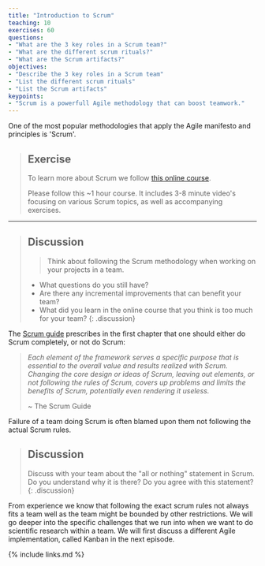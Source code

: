 ```yaml
---
title: "Introduction to Scrum"
teaching: 10
exercises: 60
questions:
- "What are the 3 key roles in a Scrum team?"
- "What are the different scrum rituals?"
- "What are the Scrum artifacts?"
objectives:
- "Describe the 3 key roles in a Scrum team"
- "List the different scrum rituals"
- "List the Scrum artifacts"
keypoints:
- "Scrum is a powerfull Agile methodology that can boost teamwork."
---
```

One of the most popular methodologies that apply the Agile manifesto and principles is 'Scrum'.

> ## Exercise
> To learn more about Scrum we follow [this online course](http://growingagile.thinkific.com/courses/scrumbasics).
>
> Please follow this ~1 hour course. It includes 3-8 minute video's focusing on
> various Scrum topics, as well as accompanying exercises.

--------------------------------------------------------

> ## Discussion
>> Think about following the Scrum methodology when working on your projects in a team.
> - What questions do you still have?
> - Are there any incremental improvements that can benefit your team?
> - What did you learn in the online course that you think is too much for your team?
{: .discussion}

The [Scrum guide](https://www.scrum.org/resources/scrum-guide) prescribes in the first chapter that one should either do Scrum completely, or not do Scrum: 

> *Each element of the framework serves a specific purpose that is essential to the overall value and results realized with Scrum. 
> Changing the core design or ideas of Scrum, leaving out elements, or not following the rules of Scrum, 
> covers up problems and limits the benefits of Scrum, potentially even rendering it useless.*
> 
> ~ The Scrum Guide

Failure of a team doing Scrum is often blamed upon them not following the actual Scrum rules.

> ## Discussion
> Discuss with your team about the "all or nothing" statement in Scrum. Do you understand why it is there?
> Do you agree with this statement?
{: .discussion}

From experience we know that following the exact scrum rules not always fits a team well as the team might be bounded by other restrictions. We will go deeper into the specific challenges that we run into when we want to do scientific research within a team. We will first discuss a different Agile implementation, called Kanban in the next episode.

{% include links.md %}

